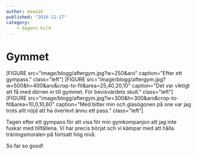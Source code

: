 ```yaml
---
author: maaa16
published: "2016-11-17"
category:
    - dagens bild
...
```

Gymmet
===========
<!-- [FIGURE src="cimage/imgd.php?src=blogg/aftergym.jpg&w=250&aro" caption="Efter ett gympass." class="center w50"] -->
<!-- [FIGURE src="image/blogg/aftergym.jpg&w=250&aro" caption="Efter ett gympass." class="center w50"] -->


[FIGURE src="image/blogg/aftergym.jpg?w=250&aro" caption="Efter ett gympass." class="left"]
[FIGURE src="image/blogg/aftergym.jpg?w=500&h=400&aro&crop-to-fit&area=25,40,20,10" caption="Det var viktigt att få med dörren in till gymmet. För bevisvärdets skull." class="left"]
[FIGURE src="image/blogg/aftergym.jpg?w=300&h=300&aro&crop-to-fit&area=10,0,10,60" caption="Med bitter min och glasögonen på sne var jag trots allt nöjd att ha överlevt ännu ett pass." class="left"]

Tagen efter ett gympass för att visa för min gymkompanjon att jag inte fuskar med tillfällena. Vi har precis börjat och vi kämpar med att hålla träningsmoralen på fortsatt hög nivå.

So far so good!
